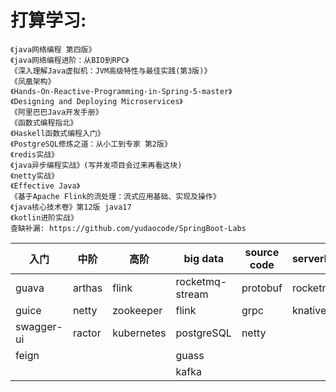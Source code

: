 # 打算学习:

```text
《java网络编程 第四版》  
《java网络编程进阶：从BIO到RPC》  
《深入理解Java虚拟机：JVM高级特性与最佳实践(第3版)》  
《凤凰架构》  
《Hands-On-Reactive-Programming-in-Spring-5-master》  
《Designing and Deploying Microservices》  
《阿里巴巴Java开发手册》   
《函数式编程指北》    
《Haskell函数式编程入门》  
《PostgreSQL修炼之道：从小工到专家 第2版》     
《redis实战》   
《java异步编程实战》(写并发项目会过来再看这块)    
《netty实战》    
《Effective Java》   
《基于Apache Flink的流处理：流式应用基础、实现及操作》   
《java核心技术卷》第12版 java17    
《kotlin进阶实战》
查缺补漏: https://github.com/yudaocode/SpringBoot-Labs
```

| 入门         | 中阶     | 高阶         | big data        | source code | serverless | language |
|------------|--------|------------|-----------------|-------------|------------|----------|
| guava      | arthas | flink      | rocketmq-stream | protobuf    | rocketmq   | groovy   |
| guice      | netty  | zookeeper  | flink           | grpc        | knative    | scala    |
| swagger-ui | ractor | kubernetes | postgreSQL      | netty       |            | Haskell  |
| feign      |        |            | guass           |             |            | kotlin   |
|            |        |            | kafka           |             |            |          |